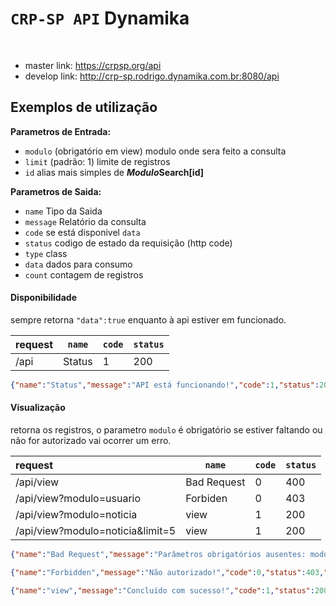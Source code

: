 # `CRP-SP API` Dynamika

<br>

 * master link: https://crpsp.org/api
 * develop link: http://crp-sp.rodrigo.dynamika.com.br:8080/api

## Exemplos de utilização

**Parametros de Entrada:**
 * `modulo` (obrigatório em view) modulo onde sera feito a consulta
 * `limit` (padrão: 1) limite de registros
 * `id` alias mais simples de  ***Modulo*Search[id]**

**Parametros de Saida:**
 * `name` Tipo da Saida
 * `message` Relatório da consulta
 * `code` se está disponivel `data`
 * `status` codigo de estado da requisição (http code)
 * `type` class
 * `data` dados para consumo
 * `count` contagem de registros

#### Disponibilidade
sempre retorna `"data":true` enquanto à api estiver em funcionado. 

request | `name` | `code` | `status` 
:------ | ------ | ------ | -------
/api | Status | 1 | 200 
```JSON
{"name":"Status","message":"API está funcionando!","code":1,"status":200,"type":"yii\\web\\Application","data":true}
```


#### Visualização
retorna os registros, o parametro `modulo` é obrigatório se estiver faltando ou não for autorizado vai ocorrer um erro.

request | `name` | `code` | `status` 
:------ | ------ | ------ | -------
/api/view | Bad Request | 0 | 400 
/api/view?modulo=usuario | Forbiden | 0 | 403 
/api/view?modulo=noticia | view | 1 | 200 
/api/view?modulo=noticia&limit=5 | view | 1 | 200 


```JSON
{"name":"Bad Request","message":"Parâmetros obrigatórios ausentes: modulo","code":0,"status":400,"type":"yii\\web\\BadRequestHttpException"}

{"name":"Forbidden","message":"Não autorizado!","code":0,"status":403,"type":"yii\\web\\HttpException"}

{"name":"view","message":"Concluído com sucesso!","code":1,"status":200,"type":"yii\\web\\Application","data":[{"id":2356,"titulo":"Aplicativo auxilia fiscais da Comissão de Orientação e Fiscalização do CRP SP","slug":"aplicativo-auxilia-fiscais-da-comissao-de-orientacao-e-fiscalizacao-do-crp-sp","tipo":null,"resumo":"O CRP SP inova e apresenta o aplicativo Sistema de Fiscalização CRP SP, que auxilia as/os fiscais da Comissão de Orientação e Fiscalização (COF) por meio da tecnologia.","descricao":"<p>O Conselho Regional de Psicologia de S&atilde;o Paulo - 6&ordf; Regi&atilde;o inova e apresenta o aplicativo Sistema de Fiscaliza&ccedil;&atilde;o CRP SP, que auxilia as/os fiscais da Comiss&atilde;o de Orienta&ccedil;&atilde;o e Fiscaliza&ccedil;&atilde;o (COF) por meio da tecnologia. Com o lan&ccedil;amento da funcionalidade, as profissionais passaram a trabalhar com tablets, facilitando o dia a dia das trabalhadoras e garantindo a seguran&ccedil;a das informa&ccedil;&otilde;es.<br />O CRP SP tem a finalidade de orientar, disciplinar e fiscalizar o exerc&iacute;cio da profiss&atilde;o de psic&oacute;logo, de acordo com o estabelecido na Lei Federal n&deg; 5.766, de 20 de dezembro de 1971.</p>\r\n<p>Existem 23 Conselhos Regionais em todo o Pa&iacute;s, distribu&iacute;dos por Estados ou regi&otilde;es. O CRP SP mant&eacute;m uma sede na capital e nove subsedes no interior: Assis, Baixada Santista e Vale do Ribeira, Bauru, Campinas, Grande ABC, Ribeir&atilde;o Preto, S&atilde;o Jos&eacute; do Rio Preto, Sorocaba e Vale do Para&iacute;ba e Litoral Norte.</p>\r\n<p>As metas e formas de trabalho do Conselho Federal (CFP) e dos Conselhos Regionais (CRPs) s&atilde;o pautadas pelas delibera&ccedil;&otilde;es do Congresso Nacional de Psicologia, realizados a cada tr&ecirc;s anos, quando s&atilde;o aprovadas teses sobre a estrutura funcional dos Conselhos e os princ&iacute;pios que norteiam suas a&ccedil;&otilde;es quanto aos exerc&iacute;cios, &agrave; forma&ccedil;&atilde;o e &agrave; &eacute;tica profissional.</p>\r\n<p>Comiss&otilde;es <br />S&atilde;o respons&aacute;veis pelas atividades legalmente atribu&iacute;das ao CRP, quais sejam, orientar, fiscalizar e disciplinar o exerc&iacute;cio profissional. S&atilde;o elas: Comiss&atilde;o de Orienta&ccedil;&atilde;o e &Eacute;tica (COE), Comiss&atilde;o de Orienta&ccedil;&atilde;o e Fiscaliza&ccedil;&atilde;o (COF) e Comiss&atilde;o de An&aacute;lise para Concess&atilde;o de Registro de Especialista.</p>","fonte":"","fonte_link":"","ativo":true,"destaque":true,"credito_foto":"","credito_noticia":"","data_publicacao":"21/07/2019","youtube":"","data_criacao":"26/07/2019 22:03:45","data_modificacao":"26/07/2019 22:03:45","id_noticia_relacionada_1":null,"id_noticia_relacionada_2":null,"id_noticia_relacionada_3":null,"id_mosaico_capa_site":null,"titulo_resumido":"Aplicativo auxilia fiscais da Comissão de Orientação e Fiscalização do CRP SP","old_tipo":null,"old_importado":false}],"count":1}
```
